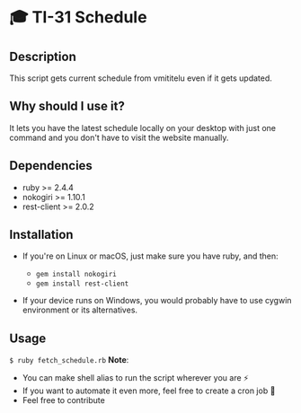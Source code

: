 # 🎓 TI-31 Schedule
## Description
This script gets current schedule from vmititelu even if it gets updated.

## Why should I use it?
It lets you have the latest schedule locally on your desktop with just one command and you don't have to visit the website manually.

## Dependencies
- ruby >= 2.4.4
- nokogiri >= 1.10.1
- rest-client >= 2.0.2

## Installation
- If you're on Linux or macOS, just make sure you have ruby, and then:
  - `gem install nokogiri`
  - `gem install rest-client`

- If your device runs on Windows, you would probably have to use cygwin environment or its alternatives.

## Usage
`$ ruby fetch_schedule.rb`
**Note**:
- You can make shell alias to run the script wherever you are ⚡️
- If you want to automate it even more, feel free to create a cron job 🚜
- Feel free to contribute
